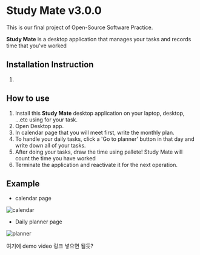 # Study Mate v3.0.0

This is our final project of Open-Source Software Practice.


__Study Mate__ is a desktop application that manages your tasks and records time that you've worked



## Installation Instruction
1. 

## How to use

1. Install this __Study Mate__ desktop application on your laptop, desktop, ...etc using for your task.
2. Open Desktop app.
3. In calendar page that you will meet first, write the monthly plan.
4. To handle your daily tasks, click a 'Go to planner' button in that day and write down all of your tasks. 
5. After doing your tasks, draw the time using pallete! Study Mate will count the time you have worked
6. Terminate the application and reactivate it for the next operation. 

## Example
- calendar page


![calendar](https://user-images.githubusercontent.com/64757426/119367186-a7e46900-bcec-11eb-8eb9-5ed28ce74dfa.PNG)

- Daily planner page


![planner](https://user-images.githubusercontent.com/64757426/119368335-dadb2c80-bced-11eb-8cb4-1e5601296d5d.PNG)

여기에 demo video 링크 넣으면 될듯?

